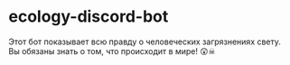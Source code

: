 # ecology-discord-bot
Этот бот показывает всю правду о человеческих загрязнениях свету. Вы обязаны знать о том, что происходит в мире! 😲☠ 
